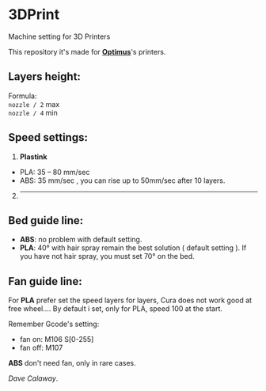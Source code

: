 # 3DPrint
Machine setting for 3D Printers  

This repository it's made for [**Optimus**](http://goo.gl/feKXvQ)'s printers.  

## Layers height:  
Formula:  
`nozzle / 2` max  
`nozzle / 4` min  

## Speed settings:  
1. **Plastink** 
  * PLA: 35 – 80 mm/sec  
  * ABS: 35 mm/sec  , you can rise up to 50mm/sec after 10 layers.
2. --------

## Bed guide line:  
* **ABS**: no problem with default setting.  
* **PLA**: 40° with hair spray remain the best solution ( default setting ). If you have not hair spray, you must set 70° on the bed.  

## Fan guide line:
For **PLA** prefer set the speed layers for layers, Cura does not work good at free wheel.... By default i set, only for PLA, speed 100 at the start.  

Remember Gcode's setting:  
* fan on: M106 S[0-255]
* fan off: M107  

**ABS** don't need fan, only in rare cases.  



*Dave Calaway*.